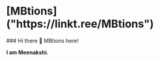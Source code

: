 <div class="about card" style="border"><h1><span>[MBtions]("https://linkt.ree/MBtions")</span></h1></div>
### Hi there 👋 MBtions here!

****I am Meenakshi.****
<!--
**MBtions/mbtions** is a ✨ _special_ ✨ repository because its `README.md` (this file) appears on your GitHub profile.

Here are some ideas to get you started:

- 👩‍🎓 I'm a Student pursuing Majors in Computer Science.
- 🔭 I’m currently working on a Web Application using Flask and an Android Application using JetPack Compose.
- 🌱 I’m currently learning Website development, Deep Learning NLP models, etc.
- 👯 I’m looking to collaborate on a Machine Learning, Deep Learning Projects.
- 🤔 I’m looking for help with Progressive Web Apps Development.
- 💬 Ask me about Programming Languages- C++, JAVA, Python, Data Structures and Algorithms, etc.
- 📫 How to reach me: twitter.com/MBtions, linkedin.com/in/minakshi29bharadwaj
- 😄 Pronouns: She/Her
- ⚡ Fun fact: I am not a Pro, Just Learning and Implementing here on this platform.

-->
